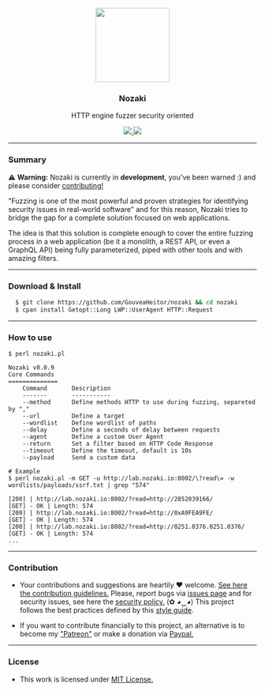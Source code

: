 <p align="center">
  <img src="https://heitorgouvea.me/images/projects/nozaki/logo.png" width="150px" heigth="150px">
  <h3 align="center"><b>Nozaki</b></h3>
  <p align="center">HTTP engine fuzzer security oriented</p>
  <p align="center">
    <a href="/LICENSE.md">
      <img src="https://img.shields.io/badge/license-MIT-blue.svg">
    </a>
    <a href="https://github.com/GouveaHeitor/nozaki/releases">
      <img src="https://img.shields.io/badge/version-0.0.9-blue.svg">
    </a>
  </p>
</p>

---

### Summary 

⚠️ __Warning:__ Nozaki is currently in __development__, you've been warned :) and please consider [contributing!](./github/CONTRIBUTING.md)

"Fuzzing is one of the most powerful and proven strategies for identifying security issues in real-world software" and for this reason, Nozaki tries to bridge the gap for a complete solution focused on web applications.

The idea is that this solution is complete enough to cover the entire fuzzing process in a web application (be it a monolith, a REST API, or even a GraphQL API) being fully parameterized, piped with other tools and with amazing filters.

---

### Download & Install

```bash 
  $ git clone https://github.com/GouveaHeitor/nozaki && cd nozaki
  $ cpan install Getopt::Long LWP::UserAgent HTTP::Request
```

---

### How to use

```
$ perl nozaki.pl

Nozaki v0.0.9
Core Commands
==============
	Command       Description
	-------       -----------
	--method      Define methods HTTP to use during fuzzing, separeted by ","
	--url         Define a target
	--wordlist    Define wordlist of paths
	--delay       Define a seconds of delay between requests
	--agent       Define a custom User Agent
	--return      Set a filter based on HTTP Code Response
	--timeout     Define the timeout, default is 10s
	--payload     Send a custom data

# Example
$ perl nozaki.pl -m GET -u http://lab.nozaki.io:8002/\?read\= -w wordlists/payloads/ssrf.txt | grep "574"

[200] | http://lab.nozaki.io:8002/?read=http://2852039166/           [GET] - OK | Length: 574
[200] | http://lab.nozaki.io:8002/?read=http://0xA9FEA9FE/           [GET] - OK | Length: 574
[200] | http://lab.nozaki.io:8002/?read=http://0251.0376.0251.0376/  [GET] - OK | Length: 574
...
```

---

### Contribution

- Your contributions and suggestions are heartily ♥ welcome. [See here the contribution guidelines.](/.github/CONTRIBUTING.md) Please, report bugs via [issues page](https://github.com/GouveaHeitor/Nozaki/issues) and for security issues, see here the [security policy.](/SECURITY.md) (✿ ◕‿◕) This project follows the best practices defined by this [style guide](https://heitorgouvea.me/projects/perl-style-guide).

- If you want to contribute financially to this project, an alternative is to become my ["Patreon"](https://patreon.com/offgouvea) or make a donation via [Paypal.](https://www.paypal.com/donate?hosted_button_id=4283L7ZNWN3M6)

---

### License

- This work is licensed under [MIT License.](/LICENSE.md)
